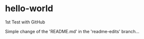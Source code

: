 # hello-world
1st Test with GitHub

Simple change of the 'README.md' in the 'readme-edits' branch...
